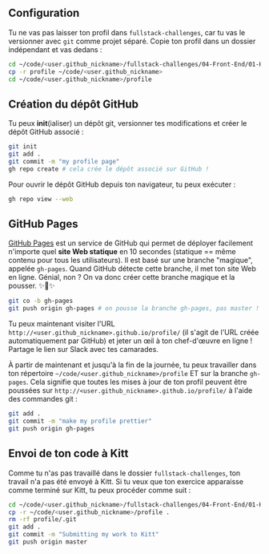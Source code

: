 ## Configuration

Tu ne vas pas laisser ton profil dans `fullstack-challenges`, car tu vas le versionner avec `git` comme projet séparé. Copie ton profil dans un dossier indépendant et vas dedans :

```bash
cd ~/code/<user.github_nickname>/fullstack-challenges/04-Front-End/01-HTML-and-CSS/04-Responsive-profile
cp -r profile ~/code/<user.github_nickname>
cd ~/code/<user.github_nickname>/profile
```

## Création du dépôt GitHub

Tu peux **init**(ialiser) un dépôt git, versionner tes modifications et créer le dépôt GitHub associé :

```bash
git init
git add .
git commit -m "my profile page"
gh repo create # cela crée le dépôt associé sur GitHub !
```

Pour ouvrir le dépôt GitHub depuis ton navigateur, tu peux exécuter :

```bash
gh repo view --web
```

## GitHub Pages

[GitHub Pages](https://pages.github.com/) est un service de GitHub qui permet de déployer facilement n'importe quel **site Web statique** en 10 secondes (statique == même contenu pour tous les utilisateurs). Il est basé sur une branche "magique", appelée `gh-pages`. Quand GitHub détecte cette branche, il met ton site Web en ligne. Génial, non ? On va donc créer cette branche magique et la pousser. ✨🌿✨

```bash
git co -b gh-pages
git push origin gh-pages # on pousse la branche gh-pages, pas master !
```

Tu peux maintenant visiter l'URL `http://<user.github_nickname>.github.io/profile/` (il s'agit de l'URL créée automatiquement par GitHub) et jeter un œil à ton chef-d'œuvre en ligne ! Partage le lien sur Slack avec tes camarades.

À partir de maintenant et jusqu'à la fin de la journée, tu peux travailler dans ton répertoire `~/code/<user.github_nickname>/profile` ET sur la branche `gh-pages`. Cela signifie que toutes les mises à jour de ton profil peuvent être poussées sur `http://<user.github_nickname>.github.io/profile/` à l'aide des commandes git :

```bash
git add .
git commit -m "make my profile prettier"
git push origin gh-pages
```

## Envoi de ton code à Kitt

Comme tu n'as pas travaillé dans le dossier `fullstack-challenges`, ton travail n'a pas été envoyé à Kitt. Si tu veux que ton exercice apparaisse comme terminé sur Kitt, tu peux procéder comme suit :

```bash
cd ~/code/<user.github_nickname>/fullstack-challenges/04-Front-End/01-HTML-and-CSS/05-Push-on-Github-Pages
cp -r ~/code/<user.github_nickname>/profile .
rm -rf profile/.git
git add .
git commit -m "Submitting my work to Kitt"
git push origin master
```

